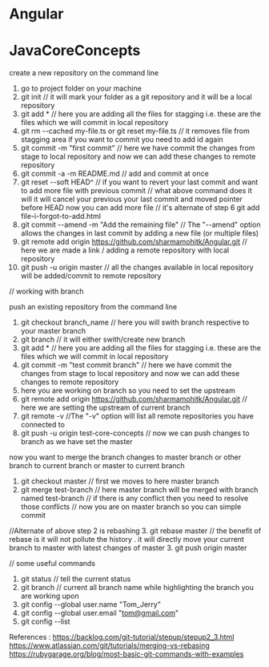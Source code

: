 # Angular
# JavaCoreConcepts
create a new repository on the command line
1. go to project folder on your machine
2. git init  // it will mark your folder as a git repository and it will be a local repository
3. git add *  // here you are adding all the files for stagging i.e. these are the files which we will commit in local repository
4. git rm --cached my-file.ts or git reset my-file.ts // it removes file from stagging area if you want to commit you need to add id again
5. git commit -m "first commit"  // here we have commit the changes from stage to local repository and now we can add these changes to remote repository
6. git commit -a -m README.md  // add and commit at once
7. git reset --soft HEAD^ // if you want to revert your last commit and want to add more file with previous commit
// what above command does it will it will cancel your previous your last commit and moved pointer before HEAD now you can add more file
// it's alternate  of step 6
git add file-i-forgot-to-add.html
8. git commit --amend -m "Add the remaining file" // The "--amend" option allows the changes in last commit by adding a new file (or multiple files)
9. git remote add origin https://github.com/sharmamohitk/Angular.git  // here we are made a link / adding a remote repository with local repository
10. git push -u origin master  // all the changes available in local repository will be added/commit to remote repository


// working with branch

push an existing repository from the command line

1. git checkout branch_name // here you will swith branch respective to your master branch
2. git branch <test-branch> // it will either swith/create new branch 
3. git add * // here you are adding all the files for stagging i.e. these are the files which we will commit in local repository
4. git commit -m "test commit branch" // here we have commit the changes from stage to local repository and now we can add these changes to remote repository
5. here you are working on branch so you need to set the upstream
6. git remote add origin https://github.com/sharmamohitk/Angular.git // here we are setting the upstream of current branch
7. git remote -v //The "-v" option will list all remote repositories you have connected to
7. git push -u origin  test-core-concepts // now we can push changes to branch as we have set the master

now you want to merge the branch changes to master branch or other branch to current branch or master to current branch
1. git checkout master  // first we moves to here master branch
2. git merge test-branch  // here master branch will be merged with branch named test-branch
// if there is any conflict then you need to resolve those conflicts
// now you are on master branch so you can simple commit

//Alternate of above step 2 is rebashing 
3. git rebase master  // the benefit of rebase is it will not pollute the history . it will directly move your current branch to master with latest changes of master
3. git push origin master


// some useful commands
1. git status // tell the current status
2. git branch // current all branch name while highlighting the branch you are working upon
3. git config --global user.name "Tom_Jerry"
4. git config --global user.email "tom@gmail.com"
5. git config --list


References :
https://backlog.com/git-tutorial/stepup/stepup2_3.html
https://www.atlassian.com/git/tutorials/merging-vs-rebasing
https://rubygarage.org/blog/most-basic-git-commands-with-examples

